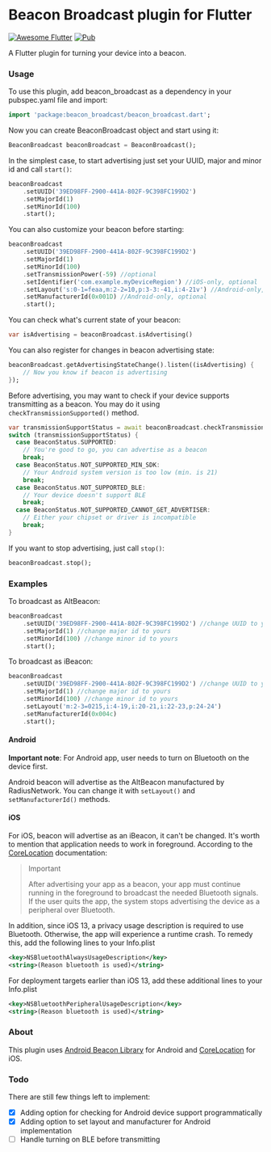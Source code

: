 # Beacon Broadcast plugin for Flutter

[![Awesome Flutter](https://img.shields.io/badge/Awesome-Flutter-blue.svg?longCache=true)](https://github.com/Solido/awesome-flutter) [![Pub](https://img.shields.io/pub/v/beacon_broadcast.svg)](https://pub.dartlang.org/packages/beacon_broadcast)


A Flutter plugin for turning your device into a beacon.

### Usage

To use this plugin, add beacon_broadcast as a dependency in your pubspec.yaml file and import:

``` dart
import 'package:beacon_broadcast/beacon_broadcast.dart';
```

Now you can create BeaconBroadcast object and start using it:

``` dart
BeaconBroadcast beaconBroadcast = BeaconBroadcast();
```

In the simplest case, to start advertising just set your UUID, major and minor id and call `start()`:
``` dart
beaconBroadcast
    .setUUID('39ED98FF-2900-441A-802F-9C398FC199D2')
    .setMajorId(1)
    .setMinorId(100)
    .start();
```

You can also customize your beacon before starting:
``` dart
beaconBroadcast
    .setUUID('39ED98FF-2900-441A-802F-9C398FC199D2')
    .setMajorId(1)
    .setMinorId(100)
    .setTransmissionPower(-59) //optional
    .setIdentifier('com.example.myDeviceRegion') //iOS-only, optional
    .setLayout('s:0-1=feaa,m:2-2=10,p:3-3:-41,i:4-21v') //Android-only, optional
    .setManufacturerId(0x001D) //Android-only, optional
    .start();
```

You can check what's current state of your beacon:

``` dart
var isAdvertising = beaconBroadcast.isAdvertising()
```

You can also register for changes in beacon advertising state:

``` dart
beaconBroadcast.getAdvertisingStateChange().listen((isAdvertising) {
    // Now you know if beacon is advertising
});
```

Before advertising, you may want to check if your device supports transmitting as a beacon. You may do it using 
`checkTransmissionSupported()` method.


``` dart
var transmissionSupportStatus = await beaconBroadcast.checkTransmissionSupported();
switch (transmissionSupportStatus) {
  case BeaconStatus.SUPPORTED:
    // You're good to go, you can advertise as a beacon
    break;
  case BeaconStatus.NOT_SUPPORTED_MIN_SDK:
    // Your Android system version is too low (min. is 21)
    break;
  case BeaconStatus.NOT_SUPPORTED_BLE:
    // Your device doesn't support BLE
    break;
  case BeaconStatus.NOT_SUPPORTED_CANNOT_GET_ADVERTISER:
    // Either your chipset or driver is incompatible
    break;
}
```

If you want to stop advertising, just call `stop()`:

``` dart
beaconBroadcast.stop();
```

### Examples

To broadcast as AltBeacon:
``` dart
beaconBroadcast
    .setUUID('39ED98FF-2900-441A-802F-9C398FC199D2') //change UUID to yours
    .setMajorId(1) //change major id to yours
    .setMinorId(100) //change minor id to yours
    .start();
```

To broadcast as iBeacon:
``` dart
beaconBroadcast
    .setUUID('39ED98FF-2900-441A-802F-9C398FC199D2') //change UUID to yours
    .setMajorId(1) //change major id to yours
    .setMinorId(100) //change minor id to yours
    .setLayout('m:2-3=0215,i:4-19,i:20-21,i:22-23,p:24-24')
    .setManufacturerId(0x004c)
    .start();
```

#### Android

**Important note**: For Android app, user needs to turn on Bluetooth on the device first. 

Android beacon will advertise as the AltBeacon manufactured by RadiusNetwork. You can change it with `setLayout()` 
and `setManufacturerId()` methods.

#### iOS
For iOS, beacon will advertise as an iBeacon, it can't be changed. It's worth to mention that application needs to work in foreground. According to the 
[CoreLocation](https://developer.apple.com/documentation/corelocation/turning_an_ios_device_into_an_ibeacon) 
documentation:

> Important
> 
> After advertising your app as a beacon, your app must continue running in the foreground to broadcast the needed 
> Bluetooth signals. If the user quits the app, the system stops advertising the device as a peripheral over Bluetooth.

In addition, since iOS 13, a privacy usage description is required to use Bluetooth. Otherwise, the app will experience a runtime crash.
To remedy this, add the following lines to your Info.plist
``` xml
<key>NSBluetoothAlwaysUsageDescription</key>
<string>(Reason bluetooth is used)</string>
```
For deployment targets earlier than iOS 13, add these additional lines to your Info.plist
``` xml
<key>NSBluetoothPeripheralUsageDescription</key>
<string>(Reason bluetooth is used)</string>
```

### About

This plugin uses [Android Beacon Library](https://altbeacon.github.io/android-beacon-library/beacon-transmitter.html) 
for Android and [CoreLocation](https://developer.apple.com/documentation/corelocation/turning_an_ios_device_into_an_ibeacon) 
for iOS. 

### Todo

There are still few things left to implement:
- [X] Adding option for checking for Android device support programmatically
- [X] Adding option to set layout and manufacturer for Android implementation
- [ ] Handle turning on BLE before transmitting
